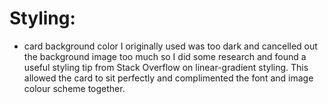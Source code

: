 # Styling:
- card background color I originally used was too dark and cancelled out the background image too much so I did some research and found a useful styling tip from Stack Overflow on linear-gradient styling. This allowed the card to sit perfectly and complimented the font and image colour scheme together.